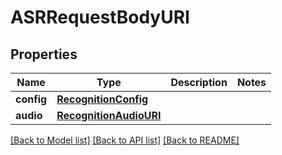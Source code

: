 # ASRRequestBodyURI

## Properties
Name | Type | Description | Notes
------------ | ------------- | ------------- | -------------
**config** | [**RecognitionConfig**](RecognitionConfig.md) |  | 
**audio** | [**RecognitionAudioURI**](RecognitionAudioURI.md) |  | 

[[Back to Model list]](../README.md#documentation-for-models) [[Back to API list]](../README.md#documentation-for-api-endpoints) [[Back to README]](../README.md)


